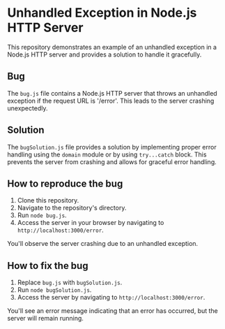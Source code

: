 # Unhandled Exception in Node.js HTTP Server

This repository demonstrates an example of an unhandled exception in a Node.js HTTP server and provides a solution to handle it gracefully.

## Bug

The `bug.js` file contains a Node.js HTTP server that throws an unhandled exception if the request URL is '/error'. This leads to the server crashing unexpectedly.

## Solution

The `bugSolution.js` file provides a solution by implementing proper error handling using the `domain` module or by using `try...catch` block. This prevents the server from crashing and allows for graceful error handling.

## How to reproduce the bug

1. Clone this repository.
2. Navigate to the repository's directory.
3. Run `node bug.js`.
4. Access the server in your browser by navigating to `http://localhost:3000/error`.

You'll observe the server crashing due to an unhandled exception.

## How to fix the bug

1. Replace `bug.js` with `bugSolution.js`.
2. Run `node bugSolution.js`.
3. Access the server by navigating to `http://localhost:3000/error`.

You'll see an error message indicating that an error has occurred, but the server will remain running.